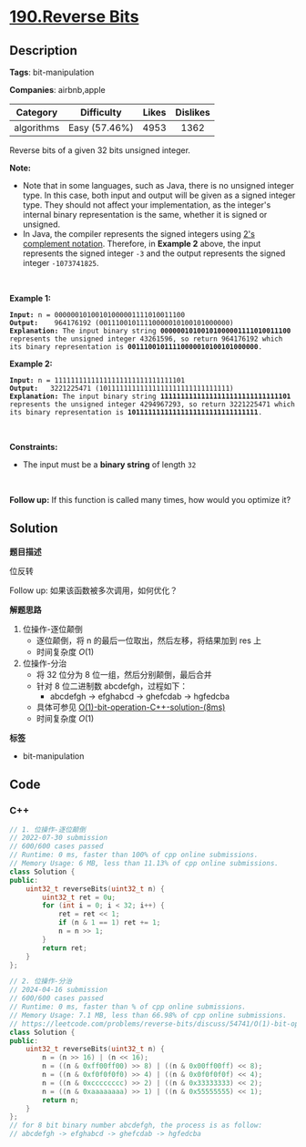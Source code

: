 # [190.Reverse Bits](https://leetcode.com/problems/reverse-bits/description/)

## Description

**Tags**: bit-manipulation

**Companies**: airbnb,apple

|  Category  |  Difficulty   | Likes | Dislikes |
| :--------: | :-----------: | :---: | :------: |
| algorithms | Easy (57.46%) | 4953  |   1362   |

<p>Reverse bits of a given 32 bits unsigned integer.</p>
<p><strong>Note:</strong></p>
<ul>
  <li>Note that in some languages, such as Java, there is no unsigned integer type. In this case, both input and output will be given as a signed integer type. They should not affect your implementation, as the integer&#39;s internal binary representation is the same, whether it is signed or unsigned.</li>
  <li>In Java, the compiler represents the signed integers using <a href="https://en.wikipedia.org/wiki/Two%27s_complement" target="_blank">2&#39;s complement notation</a>. Therefore, in <strong class="example">Example 2</strong> above, the input represents the signed integer <code>-3</code> and the output represents the signed integer <code>-1073741825</code>.</li>
</ul>
<p>&nbsp;</p>
<p><strong class="example">Example 1:</strong></p>
<pre><code><strong>Input:</strong> n = 00000010100101000001111010011100
<strong>Output:</strong>    964176192 (00111001011110000010100101000000)
<strong>Explanation: </strong>The input binary string <strong>00000010100101000001111010011100</strong> represents the unsigned integer 43261596, so return 964176192 which its binary representation is <strong>00111001011110000010100101000000</strong>.</code></pre>
<p><strong class="example">Example 2:</strong></p>
<pre><code><strong>Input:</strong> n = 11111111111111111111111111111101
<strong>Output:</strong>   3221225471 (10111111111111111111111111111111)
<strong>Explanation: </strong>The input binary string <strong>11111111111111111111111111111101</strong> represents the unsigned integer 4294967293, so return 3221225471 which its binary representation is <strong>10111111111111111111111111111111</strong>.</code></pre>
<p>&nbsp;</p>
<p><strong>Constraints:</strong></p>
<ul>
  <li>The input must be a <strong>binary string</strong> of length <code>32</code></li>
</ul>
<p>&nbsp;</p>
<p><strong>Follow up:</strong> If this function is called many times, how would you optimize it?</p>

## Solution

**题目描述**

位反转

Follow up: 如果该函数被多次调用，如何优化？

**解题思路**

1. 位操作-逐位颠倒
   - 逐位颠倒，将 n 的最后一位取出，然后左移，将结果加到 res 上
   - 时间复杂度 $O(1)$
2. 位操作-分治
   - 将 32 位分为 8 位一组，然后分别颠倒，最后合并
   - 针对 8 位二进制数 abcdefgh，过程如下：
     - abcdefgh -> efghabcd -> ghefcdab -> hgfedcba
   - 具体可参见 [O(1)-bit-operation-C++-solution-(8ms)](https://leetcode.com/problems/reverse-bits/discuss/54741/O(1)-bit-operation-C++-solution-(8ms))
   - 时间复杂度 $O(1)$

**标签**

- bit-manipulation

<!-- code start -->
## Code

### C++

```cpp
// 1. 位操作-逐位颠倒
// 2022-07-30 submission
// 600/600 cases passed
// Runtime: 0 ms, faster than 100% of cpp online submissions.
// Memory Usage: 6 MB, less than 11.13% of cpp online submissions.
class Solution {
public:
    uint32_t reverseBits(uint32_t n) {
        uint32_t ret = 0u;
        for (int i = 0; i < 32; i++) {
            ret = ret << 1;
            if (n & 1 == 1) ret += 1;
            n = n >> 1;
        }
        return ret;
    }
};
```

```cpp
// 2. 位操作-分治
// 2024-04-16 submission
// 600/600 cases passed
// Runtime: 0 ms, faster than % of cpp online submissions.
// Memory Usage: 7.1 MB, less than 66.98% of cpp online submissions.
// https://leetcode.com/problems/reverse-bits/discuss/54741/O(1)-bit-operation-C++-solution-(8ms)
class Solution {
public:
    uint32_t reverseBits(uint32_t n) {
        n = (n >> 16) | (n << 16);
        n = ((n & 0xff00ff00) >> 8) | ((n & 0x00ff00ff) << 8);
        n = ((n & 0xf0f0f0f0) >> 4) | ((n & 0x0f0f0f0f) << 4);
        n = ((n & 0xcccccccc) >> 2) | ((n & 0x33333333) << 2);
        n = ((n & 0xaaaaaaaa) >> 1) | ((n & 0x55555555) << 1);
        return n;
    }
};
// for 8 bit binary number abcdefgh, the process is as follow:
// abcdefgh -> efghabcd -> ghefcdab -> hgfedcba
```

<!-- code end -->
